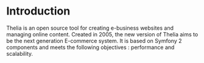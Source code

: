 # Introduction

Thelia is an open source tool for creating e-business websites and managing online content. Created in 2005, the new
version of Thelia aims to be the next generation E-commerce system. It is based on Symfony 2 components and meets the
 following objectives : performance and scalability.